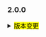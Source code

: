 <!--
 Licensed to the Apache Software Foundation (ASF) under one or more
 contributor license agreements.  See the NOTICE file distributed with
 this work for additional information regarding copyright ownership.
 The ASF licenses this file to You under the Apache License, Version 2.0
 (the "License"); you may not use this file except in compliance with
 the License.  You may obtain a copy of the License at

     http://www.apache.org/licenses/LICENSE-2.0

 Unless required by applicable law or agreed to in writing, software
 distributed under the License is distributed on an "AS IS" BASIS,
 WITHOUT WARRANTIES OR CONDITIONS OF ANY KIND, either express or implied.
 See the License for the specific language governing permissions and
 limitations under the License.
 -->

### 2.0.0

<details>	
  <summary><mark>版本变更</mark></summary>

### Seata-go 2.0.0

Seata-go 2.0.0 发布。

Seata-go 是一款开源的分布式事务解决方案，提供高性能和简单易用的分布式事务服务。

此版本更新如下：

### feature：

- [[#574](https://github.com/apache/incubator-seata-go/pull/574)] 支持本地文件类型和 Nacos 类型的注册中心
- [[#584](https://github.com/apache/incubator-seata-go/pull/584)] 远程调用模块支持 ConsistentHash 负载均衡策略
- [[#585](https://github.com/apache/incubator-seata-go/pull/585)] 远程调用模块支持 LeastActive 负载均衡策略
- [[#605](https://github.com/apache/incubator-seata-go/pull/605)] 支持 Etcd 的服务发现
- [[#622](https://github.com/apache/incubator-seata-go/pull/622)] 远程调用模块增加轮询策略
- [[#659](https://github.com/apache/incubator-seata-go/pull/659)] 支持 AT undo log 的压缩
- [[#691](https://github.com/apache/incubator-seata-go/pull/691)] 支持 protobuf 类型的 undo log 解析
- [[#738](https://github.com/apache/incubator-seata-go/pull/738)] 发送心跳消息失败时移除会话
- [[#739](https://github.com/apache/incubator-seata-go/pull/739)] 支持表元数据缓存的自动刷新功能

### bugfix：

- [[#540](https://github.com/apache/incubator-seata-go/pull/540)] 修复初始化 XA 时的 bug
- [[#590](https://github.com/apache/incubator-seata-go/pull/590)] 修复一些类型的错误
- [[#595](https://github.com/apache/incubator-seata-go/pull/595)] 提交或回滚时检查响应错误是否为 nil
- [[#607](https://github.com/apache/incubator-seata-go/pull/607)] 修复 Jackson 序列化的 bug
- [[#665](https://github.com/apache/incubator-seata-go/pull/665)] 回收心跳响应消息，避免 GettyRemoting.future 的内存泄漏
- [[#672](https://github.com/apache/incubator-seata-go/pull/672)] 修复 AT 回滚的 bug
- [[#674](https://github.com/apache/incubator-seata-go/pull/674)] 修复 XA 回滚的 bug
- [[#690](https://github.com/apache/incubator-seata-go/pull/690)] 修复 AT undo log Jackson 解析器未找到的 bug
- [[#701](https://github.com/apache/incubator-seata-go/pull/701)] 修复 InsertOnDuplicateUpdate 问题，绕过修改主键
- [[#717](https://github.com/apache/incubator-seata-go/pull/717)] 支持 XA 向 TC 报告状态
- [[#724](https://github.com/apache/incubator-seata-go/pull/724)] SQL 解析器支持 ParenthesesExpr
- [[#736](https://github.com/apache/incubator-seata-go/pull/736)] 修复 SQL 语句未关闭的 bug
- [[#743](https://github.com/apache/incubator-seata-go/pull/743)] 修复 gomonkey 的 bug
- [[#749](https://github.com/apache/incubator-seata-go/pull/749)] 修复心跳的 bug


### optimize:

- [[#576](https://github.com/apache/incubator-seata-go/pull/576)] 使用 mirromutth/mysql-action 替代 icomponent/mysql-action
- [[#594](https://github.com/apache/incubator-seata-go/pull/594)] 优化 branch commit procesor 的日志
- [[#621](https://github.com/apache/incubator-seata-go/pull/621)] 为 ci 添加 codeql
- [[#631](https://github.com/apache/incubator-seata-go/pull/631)] 将 crypto 版本从 0.9.0 升级到 0.17.0
- [[#652](https://github.com/apache/incubator-seata-go/pull/652)] 将 gRPC 版本从 1.51.0 升级到 1.56.3
- [[#667](https://github.com/apache/incubator-seata-go/pull/667)] 将通知邮箱从 dev 更新为 notifications
- [[#679](https://github.com/apache/incubator-seata-go/pull/679)] 将 getty 版本从 1.4.9 升级到 1.4.10
- [[#678](https://github.com/apache/incubator-seata-go/pull/678)] 将 module 命名为 seata.apache.org/seata-go
- [[#721](https://github.com/apache/incubator-seata-go/pull/721)] 修复翻译机器人无法工作的问题
- [[#719](https://github.com/apache/incubator-seata-go/pull/719)] Insert SQL 的 undo log 只保留插入的字段
- [[#714](https://github.com/apache/incubator-seata-go/pull/714)] 优化构建锁键的速度
- [[#758](https://github.com/apache/incubator-seata-go/pull/758)] 移除无用的文件

### test:

- [[#570](https://github.com/apache/incubator-seata-go/pull/570)] 添加 collecion 的单元测试
- [[#571](https://github.com/apache/incubator-seata-go/pull/571)] 添加 convert 的单元测试
- [[#572](https://github.com/apache/incubator-seata-go/pull/572)] 添加 reflectx 的单元测试
- [[#5835f0](https://github.com/apache/incubator-seata-go/commit/5835f09ecfd6edeb04c2961163bc4460f578e942)] 添加 random loadbalance 的单元测试
- [[#599](https://github.com/apache/incubator-seata-go/pull/599)] 添加 xid loadbalance 的单元测试


### doc:
- [[#614](https://github.com/apache/incubator-seata-go/pull/614)] 升级未知许可证依赖
- [[#632](https://github.com/apache/incubator-seata-go/pull/632)] 添加 ASF 配置
- [[#633](https://github.com/apache/incubator-seata-go/pull/633)] 优化 ASF 配置，移除上下文检查
- [[#644](https://github.com/apache/incubator-seata-go/pull/644)] 优化 readme 文件
- [[#686](https://github.com/apache/incubator-seata-go/pull/686)] 在 ci 中添加更多的 linter
- [[#737](https://github.com/apache/incubator-seata-go/pull/737)] 更新 readme 文件中已完成的工作
- [[#756](https://github.com/apache/incubator-seata-go/pull/756)] 添加 license 检查逻辑 


### contributors:

非常感谢以下 contributors 的代码贡献。若有无意遗漏，请报告。

- [luky116](https://github.com/luky116)
- [Code-Fight](https://github.com/Code-Fight)
- [wt-better](https://github.com/wt-better)
- [luweiqianyi](https://github.com/luweiqianyi)
- [wang1309](https://github.com/wang1309)
- [576470954](https://github.com/576470954)
- [No-SilverBullet](https://github.com/No-SilverBullet)
- [solisamicus](https://github.com/solisamicus)
- [marsevilspirit](https://github.com/marsevilspirit)
- [lxfeng1997](https://github.com/lxfeng1997)
- [AlexStocks](https://github.com/AlexStocks)
- [smiletrl](https://github.com/smiletrl)
- [ptyin](https://github.com/ptyin)
- [yizhibian](https://github.com/yizhibian)
- [oldmee](https://github.com/oldmee)
- [air-3](https://github.com/air-3)
- [slievrly](https://github.com/slievrly)
- [xjlgod](https://github.com/xjlgod)
- [baerwang](https://github.com/baerwang)
- [xyombo](https://github.com/xyombo)
- [testwill](https://github.com/testwill)
- [jasondeng1997](https://github.com/jasondeng1997)
- [jsbxyyx](https://github.com/jsbxyyx)
- [iSuperCoder](https://github.com/iSuperCoder)
- [georgehao](https://github.com/georgehao)
- [liuyuecai](https://github.com/liuyuecai)
- [106umao](https://github.com/106umao)
- [FinnTew](https://github.com/FinnTew)
- [funky-eyes](https://github.com/funky-eyes)
- [tanzegen](https://github.com/tanzegen)
- [lovepoem](https://github.com/lovepoem)

同时，我们收到了社区反馈的很多有价值的issue和建议，非常感谢大家。

</detail>